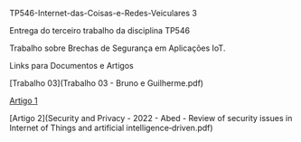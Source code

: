 TP546-Internet-das-Coisas-e-Redes-Veiculares 3

Entrega do terceiro trabalho da disciplina TP546

Trabalho sobre Brechas de Segurança em Aplicações IoT.

Links para Documentos e Artigos


[Trabalho 03](Trabalho 03 - Bruno e Guilherme.pdf)

[Artigo 1](SecurityofInternetofThings.pdf)

[Artigo 2](Security and Privacy - 2022 - Abed - Review of security issues in Internet of Things and artificial intelligence‐driven.pdf)
